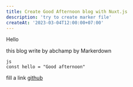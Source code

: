 ```yaml
---
title: Create Good Afternoon blog with Nuxt.js
description: 'try to create marker file'
createAt: '2023-03-04T12:00:00+07:00'
---
```


Hello

this blog write by abchamp by Markerdown

```
js
const hello = "Good afternoon"
```

fill a link [github](https://github/abchamp)
